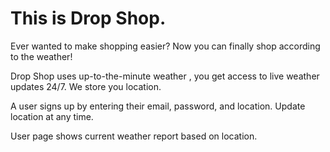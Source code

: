 # This is Drop Shop.

Ever wanted to make shopping easier? Now you can finally shop according to the weather!

Drop Shop uses up-to-the-minute weather , you get access to live weather updates 24/7. We store you location.

A user signs up by entering their email, password, and location. Update location at any time.

User page shows current weather report based on location. 

